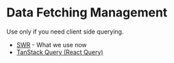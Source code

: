 # Data Fetching Management

Use only if you need client side querying.

- [SWR](https://swr.vercel.app/) - What we use now
- [TanStack Query (React Query)](https://tanstack.com/query/)
